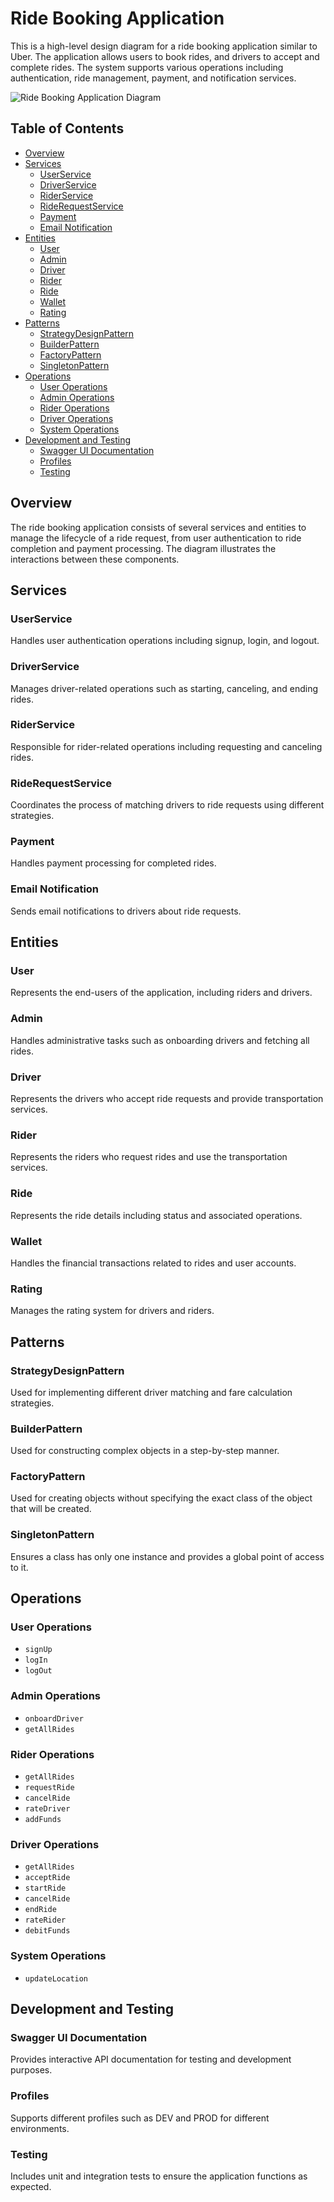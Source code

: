 # Ride Booking Application 

This is a high-level design diagram for a ride booking application similar to Uber. The application allows users to book rides, and drivers to accept and complete rides. The system supports various operations including authentication, ride management, payment, and notification services.

![Ride Booking Application Diagram](https://cs-prod-assets-bucket.s3.ap-south-1.amazonaws.com/Uber_Design_Flow_347dad012b.png)

## Table of Contents

- [Overview](#overview)
- [Services](#services)
    - [UserService](#userservice)
    - [DriverService](#driverservice)
    - [RiderService](#riderservice)
    - [RideRequestService](#riderequestservice)
    - [Payment](#payment)
    - [Email Notification](#email-notification)
- [Entities](#entities)
    - [User](#user)
    - [Admin](#admin)
    - [Driver](#driver)
    - [Rider](#rider)
    - [Ride](#ride)
    - [Wallet](#wallet)
    - [Rating](#rating)
- [Patterns](#patterns)
    - [StrategyDesignPattern](#strategydesignpattern)
    - [BuilderPattern](#builderpattern)
    - [FactoryPattern](#factorypattern)
    - [SingletonPattern](#singletonpattern)
- [Operations](#operations)
    - [User Operations](#user-operations)
    - [Admin Operations](#admin-operations)
    - [Rider Operations](#rider-operations)
    - [Driver Operations](#driver-operations)
    - [System Operations](#system-operations)
- [Development and Testing](#development-and-testing)
    - [Swagger UI Documentation](#swagger-ui-documentation)
    - [Profiles](#profiles)
    - [Testing](#testing)

## Overview

The ride booking application consists of several services and entities to manage the lifecycle of a ride request, from user authentication to ride completion and payment processing. The diagram illustrates the interactions between these components.

## Services

### UserService

Handles user authentication operations including signup, login, and logout.

### DriverService

Manages driver-related operations such as starting, canceling, and ending rides.

### RiderService

Responsible for rider-related operations including requesting and canceling rides.

### RideRequestService

Coordinates the process of matching drivers to ride requests using different strategies.

### Payment

Handles payment processing for completed rides.

### Email Notification

Sends email notifications to drivers about ride requests.

## Entities

### User

Represents the end-users of the application, including riders and drivers.

### Admin

Handles administrative tasks such as onboarding drivers and fetching all rides.

### Driver

Represents the drivers who accept ride requests and provide transportation services.

### Rider

Represents the riders who request rides and use the transportation services.

### Ride

Represents the ride details including status and associated operations.

### Wallet

Handles the financial transactions related to rides and user accounts.

### Rating

Manages the rating system for drivers and riders.

## Patterns

### StrategyDesignPattern

Used for implementing different driver matching and fare calculation strategies.

### BuilderPattern

Used for constructing complex objects in a step-by-step manner.

### FactoryPattern

Used for creating objects without specifying the exact class of the object that will be created.

### SingletonPattern

Ensures a class has only one instance and provides a global point of access to it.

## Operations

### User Operations

- `signUp`
- `logIn`
- `logOut`

### Admin Operations

- `onboardDriver`
- `getAllRides`

### Rider Operations

- `getAllRides`
- `requestRide`
- `cancelRide`
- `rateDriver`
- `addFunds`

### Driver Operations

- `getAllRides`
- `acceptRide`
- `startRide`
- `cancelRide`
- `endRide`
- `rateRider`
- `debitFunds`

### System Operations

- `updateLocation`

## Development and Testing

### Swagger UI Documentation

Provides interactive API documentation for testing and development purposes.

### Profiles

Supports different profiles such as DEV and PROD for different environments.

### Testing

Includes unit and integration tests to ensure the application functions as expected.

